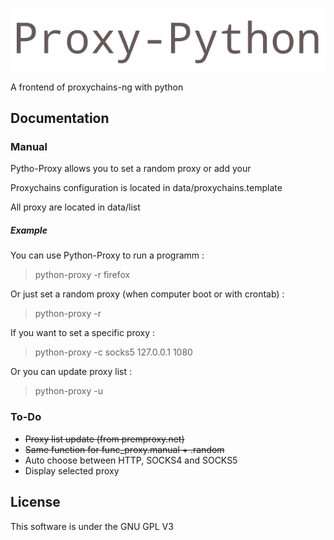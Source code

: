 ![Python-Proxy](data/logo.jpg)

A frontend of proxychains-ng with python

## Documentation

### Manual

Pytho-Proxy allows you to set a random proxy or add your

Proxychains configuration is located in data/proxychains.template

All proxy are located in data/list


##### Example

You can use Python-Proxy to run a programm : 

> python-proxy -r firefox

Or just set a random proxy (when computer boot or with crontab) :

> python-proxy -r

If you want to set a specific proxy : 

> python-proxy -c socks5 127.0.0.1 1080

Or you can update proxy list :

> python-proxy -u

### To-Do

 + ~~Proxy list update (from premproxy.net)~~
 + ~~Same function for func_proxy.manual + .random~~
 + Auto choose between HTTP, SOCKS4 and SOCKS5
 + Display selected proxy

## License

This software is under the GNU GPL V3
